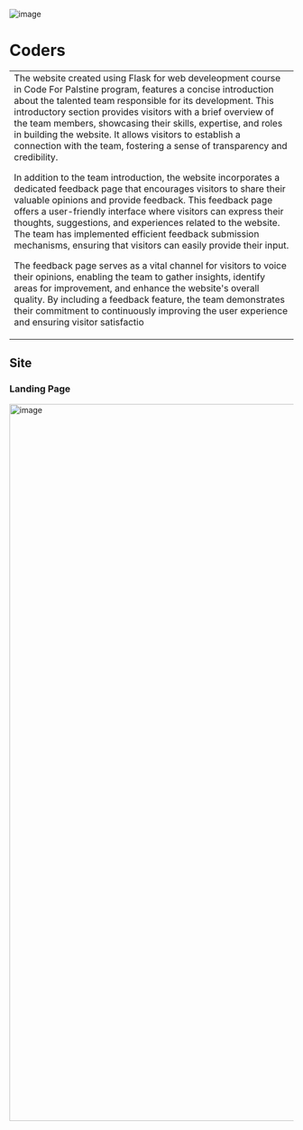 ![image](https://github.com/ribhy-bishtawi/Y2-Final-Project/assets/30291556/ae28e3f5-d18d-4bec-a681-d184a5edd9f7)

# Coders
<table>
<tr>
<td>
The website created using Flask for web develeopment course in Code For Palstine program, features a concise introduction about the talented team responsible for its development. This introductory section provides visitors with a brief overview of the team members, showcasing their skills, expertise, and roles in building the website. It allows visitors to establish a connection with the team, fostering a sense of transparency and credibility.

In addition to the team introduction, the website incorporates a dedicated feedback page that encourages visitors to share their valuable opinions and provide feedback. This feedback page offers a user-friendly interface where visitors can express their thoughts, suggestions, and experiences related to the website. The team has implemented efficient feedback submission mechanisms, ensuring that visitors can easily provide their input.

The feedback page serves as a vital channel for visitors to voice their opinions, enabling the team to gather insights, identify areas for improvement, and enhance the website's overall quality. By including a feedback feature, the team demonstrates their commitment to continuously improving the user experience and ensuring visitor satisfactio
</td>
</tr>
</table>


## Site

### Landing Page
<img width="1269" alt="image" src="https://github.com/ribhy-bishtawi/Y2-Final-Project/assets/30291556/0e4876f2-c193-4727-9f5d-51b14307b79e">
